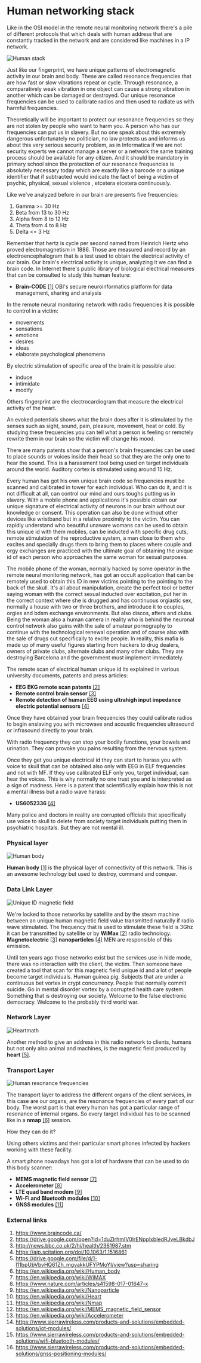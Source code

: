 # Human networking stack

Like in the OSI model in the remote neural monitoring network there's a pile of different protocols that which deals with human address that are constantly tracked in the network and are considered like machines in a IP network.

![Human stack](http://telecomlobby.com/Images/humanstack.jpg)

Just like our fingerprint, we have unique patterns of electromagnetic activity in our brain and body.  These are called resonance frequencies that are how fast or slow vibrations repeat or cycle. Through resonance, a comparatively weak vibration in one object can cause a strong vibration in another which can be damaged or destroyed. Our unique resonance frequencies can be used to calibrate radios and then used to radiate us with harmful frequencies.

Theoretically will be important to protect our resonance frequencies so they are not stolen by people who want to harm you. A person who has our frequencies can put us in slavery. But no one speak about this extremely dangerous unfortunately no politician, no law protects us and informs us about this very serious security problem, as in Informatica if we are not security experts we cannot manage a server or a network the same training process should be available for any citizen. And it should be mandatory in primary school since the protection of our resonance frequencies is absolutely necessary today which are exactly like a barcode or a unique identifier that if subtracted would indicate the fact of being a victim of psychic, physical, sexual violence , etcetera etcetera continuously.

Like we've analyzed before in our brain are presents five frequencies:

1. Gamma >= 30 Hz
2. Beta from 13 to 30 Hz
3. Alpha from 8 to 12 Hz
4. Theta from 4 to 8 Hz
5. Delta <= 3 Hz

Remember that hertz is cycle per second named from Heinrich Hertz who proved electromagnetism in 1886. Those are measured and record by an electroencephalogram that is a test used to obtain the electrical activity of our brain. Our brain's electrical activity is unique, analyzing it we can find a brain code. In Internet there's public library of biological electrical measures that can be consulted to study this human feature:

- **Brain-CODE** [[1]](https://www.braincode.ca/) OBI's secure neuroinformatics platform for data management, sharing and analysis

In the remote neural monitoring network with radio frequencies it is possible to control in a victim:

- movements
- sensations
- emotions
- desires
- ideas
- elaborate psychological phenomena

By electric stimulation of specific area of the brain it is possible also:

- induce
- intimidate
- modify 

Others fingerprint are the electrocardiogram that measure the electrical activity of the heart.

An evoked potentials shows what the brain does after it is stimulated by the senses such as sight, sound, pain, pleasure, movement, heat or cold. By studying these frequencies you can tell what a person is feeling or remotely rewrite them in our brain so the victim will change his mood.

There are many patents show that a person's brain frequencies can be used to place sounds or voices inside their head so that they are the only one to hear the sound. This is a harassment tool being used on target individuals around the world. Auditory cortex is stimulated using around 15 Hz.

Every human has got his own unique brain code so frequencies must be scanned and calibrated in tower for each individual. Who can do it, and it is not difficult at all, can control our mind and ours toughs putting us in slavery. With a mobile phone and applications it's possible obtain our unique signature of electrical activity of neurons in our brain without our knowledge or consent. This operation can also be done without other devices like wristband but in a relative proximity to the victim. You can rapidly understand who beautiful unaware womans can be used to obtain this unique id with them mobiles, can be inducted with specific drug cuts, remote stimulation of the reproductive system, a man close to them who excites and specially drugs them to bring them to places where couple and orgy exchanges are practiced with the ultimate goal of obtaining the unique id of each person who approaches the same woman for sexual purposes. 

The mobile phone of the woman, normally hacked by some operator in the remote neural monitoring network, has got an occult application that can be remotely used to obtain this ID in new victims pointing to the pointing to the back of the skull. It's all about manipulation, create the perfect tool or better saying woman with the correct sexual inducted over excitation, put her in the correct context where she is drugged and has continuous orgiastic sex, normally a house with two or three brothers, and introduce it to couples, orgies and bdsm exchange environments. But also discos, afters and clubs. Being the woman also a human camera in reality who is behind the neuronal control network also gains with the sale of amateur pornography to continue with the technological renewal operation and of course also with the sale of drugs cut specifically to excite people. In reality, this mafia is made up of many useful figures starting from hackers to drug dealers, owners of private clubs, alternate clubs and many other clubs. They are destroying Barcelona and the government must implement immediately.

The remote scan of electrical human unique id its explained in various university documents, patents and press articles:

- **EEG EKG remote scan patents** [[2]](https://drive.google.com/open?id=1duZlrhmIV0lrENpplxbIedRJveLBkdbJ)
- **Remote control brain sensor** [[3]](http://news.bbc.co.uk/2/hi/health/2361987.stm)
- **Remote detection of human EEG using ultrahigh input impedance electric potential sensors** [[4]](https://aip.scitation.org/doi/10.1063/1.1516861)

Once they have obtained your brain frequencies they could calibrate radios to begin enslaving you with microwave and acoustic frequencies ultrasound or infrasound directly to your brain.

With radio frequency they can stop your bodily functions, your bowels and urination. They can provoke you pains resulting from the nervous system.

Once they get you unique electrical id they can start to harass you with voice to skull that can be obtained also only with EEG in ELF frequencies and not with MF. If they use calibrated ELF only you, target individual, can hear the voices. This is why normally no one trust you and is interpreted as a sign of madness. Here is a patent that scientifically explain how this is not a mental illness but a radio wave harass:

- **US6052336** [[4]](https://drive.google.com/file/d/1-l11bpUbVbvHQ61Zh_mgvakkUFYPMoYI/view?usp=sharing)

Many police and doctors in reality are corrupted officials that specifically use voice to skull to delete from society target individuals putting them in psychiatric hospitals. But they are not mental ill. 

### Physical layer

![Human body](http://telecomlobby.com/Images/human-muscles-new.jpg)

**Human body** [[1](https://en.wikipedia.org/wiki/Human_body)] is the physical layer of connectivity of this network. This is an awesome technology but used to destroy, command and conquer. 

### Data Link Layer

![Unique ID magnetic field](http://telecomlobby.com/Images/Screen-Shot-2018-11-09-at-11.08.08-AM-1.png)

We're locked to those networks by satellite and by the steam machine between an unique human magnetic field value transmitted naturally if radio wave stimulated. The frequency that is used to stimulate these field is 3Ghz it can be transmitted by satellite or by **WiMax** [[2](https://en.wikipedia.org/wiki/WiMAX)] radio technology. **Magnetoelectric** [[3]](https://www.nature.com/articles/s41598-017-01647-x) **nanoparticles** [[4]](https://en.wikipedia.org/wiki/Nanoparticle) MEN are responsible of this emission. 

Until ten years ago those networks exist but the services use in hide mode, there was no interaction with the client, the victim. Then someone have created a tool that scan for this magnetic field unique id and a lot of people become target individuals. Human guinea pig. Subjects that are under a continuous bet vortex in crypt concurrency. People that normally commit suicide. Go in mental disorder vortex by a corrupted health care system. Something that is  destroying our society. Welcome to the false electronic democracy. Welcome to the probably third world war. 

### Network Layer

![Heartmath](http://telecomlobby.com/Images/heartmath-science-of-the-heart-electromagnetic-field.jpg)

Another method to give an address in this radio network to clients, humans but not only also animal and machines, is the magnetic field produced by **heart** [[5]](https://en.wikipedia.org/wiki/Heart). 

### Transport Layer

![Human resonance frequencies](http://telecomlobby.com/Images/The-human-body-resonance-frequencies.png)

The transport layer to address the different organs of the client services, in this case are our organs, are the resonance frequencies of every part of our body. The worst part is that every human has got a particular range of resonance of internal organs. So every target individual has to be scanned like in a **nmap** [[6]](https://en.wikipedia.org/wiki/Nmap) session.

How they can do it?

Using others victims and their particular smart phones infected by hackers working with these facility. 

A smart phone nowadays has got a lot of hardware that can be used to do this body scanner:

- **MEMS magnetic field sensor** [[7]](https://en.wikipedia.org/wiki/MEMS_magnetic_field_sensor)
- **Accelerometer** [[8]](https://en.wikipedia.org/wiki/Accelerometer)
- **LTE quad band modem** [[9]](https://www.sierrawireless.com/products-and-solutions/embedded-solutions/iot-modules/)
- **Wi-Fi and Bluetooth modules** [[10]](https://www.sierrawireless.com/products-and-solutions/embedded-solutions/wifi-bluetooth-modules/)
- **GNSS modules** [[11]](https://www.sierrawireless.com/products-and-solutions/embedded-solutions/gnss-positioning-modules/)

### External links

1. https://www.braincode.ca/
2. https://drive.google.com/open?id=1duZlrhmIV0lrENpplxbIedRJveLBkdbJ
3. http://news.bbc.co.uk/2/hi/health/2361987.stm
4. https://aip.scitation.org/doi/10.1063/1.1516861
5. https://drive.google.com/file/d/1-l11bpUbVbvHQ61Zh_mgvakkUFYPMoYI/view?usp=sharing
6. https://en.wikipedia.org/wiki/Human_body
7. https://en.wikipedia.org/wiki/WiMAX
8. https://www.nature.com/articles/s41598-017-01647-x
9. https://en.wikipedia.org/wiki/Nanoparticle
10. https://en.wikipedia.org/wiki/Heart
11. https://en.wikipedia.org/wiki/Nmap
12. https://en.wikipedia.org/wiki/MEMS_magnetic_field_sensor
13. https://en.wikipedia.org/wiki/Accelerometer
14. https://www.sierrawireless.com/products-and-solutions/embedded-solutions/iot-modules/
15. https://www.sierrawireless.com/products-and-solutions/embedded-solutions/wifi-bluetooth-modules/
16. https://www.sierrawireless.com/products-and-solutions/embedded-solutions/gnss-positioning-modules/